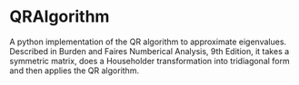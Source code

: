 # QRAlgorithm
A python implementation of the QR algorithm to approximate eigenvalues. Described in Burden and Faires Numberical Analysis, 9th Edition, it takes a symmetric matrix, does a Householder transformation into tridiagonal form and then applies the QR algorithm.
